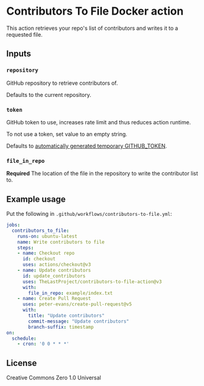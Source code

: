 # Contributors To File Docker action

This action retrieves your repo's list of contributors and writes it to a requested file.

## Inputs

### `repository`

GitHub repository to retrieve contributors of.

Defaults to the current repository.

### `token`

GitHub token to use, increases rate limit and thus reduces action runtime.

To not use a token, set value to an empty string.

Defaults to [automatically generated temporary GITHUB_TOKEN](https://docs.github.com/en/actions/security-guides/automatic-token-authentication).

### `file_in_repo`

**Required** The location of the file in the repository to write the contributor list to.

## Example usage

Put the following in `.github/workflows/contributors-to-file.yml`:

```yaml
jobs:
  contributors_to_file:
    runs-on: ubuntu-latest
    name: Write contributors to file
    steps:
    - name: Checkout repo
      id: checkout
      uses: actions/checkout@v3
    - name: Update contributors
      id: update_contributors
      uses: TheLastProject/contributors-to-file-action@v3
      with:
        file_in_repo: example/index.txt
    - name: Create Pull Request
      uses: peter-evans/create-pull-request@v5
      with:
        title: "Update contributors"
        commit-message: "Update contributors"
        branch-suffix: timestamp
on:
  schedule:
    - cron: '0 0 * * *'
```

## License
Creative Commons Zero 1.0 Universal
